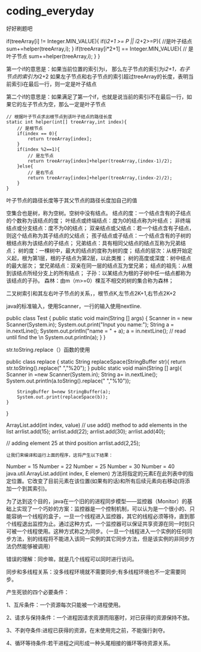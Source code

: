 # coding_everyday
好好刷题吧

if(treeArray[i] != Integer.MIN_VALUE){
    if(i*2+1 >= P || i*2+2>=P){
        //是叶子结点
        sum+=helper(treeArray,i);
    }
    if(treeArray[i*2+1] == Integer.MIN_VALUE){
        // 是叶子节点
        sum+=helper(treeArray,i);
    }
}

第一个if的意思是：如果当前位置的索引为i，
那么左子节点的索引为i*2+1，右子节点的索引为i*2+2
如果左子节点和右子节点的索引超过treeArray的长度，表明当前索引i在最后一行，则一定是叶子结点

第二个if的意思是：如果满足了第一个if，也就是说当前的索引i不在最后一行，如果它的左子节点为空，那么一定是叶子节点

    // 根据叶子节点求出根节点到该叶子结点的路径长度
    static int helper(int[] treeArray,int index){
        // 是根节点
        if(index == 0){
            return treeArray[index];
        }
        if(index %2==1){
            // 是左节点
            return treeArray[index]+helper(treeArray,(index-1)/2);
        }else{
            // 是右节点
            return treeArray[index]+helper(treeArray,(index-2)/2);
        }
    }

叶子节点的路径长度等于其父节点的路径长度加自己的值



空集合也是树，称为空树。空树中没有结点。
结点的度：一个结点含有的子结点的个数称为该结点的度；
叶结点或终端结点：度为0的结点称为叶结点；
非终端结点或分支结点：度不为0的结点；
双亲结点或父结点：若一个结点含有子结点，则这个结点称为其子结点的父结点；
孩子结点或子结点：一个结点含有的子树的根结点称为该结点的子结点；
兄弟结点：具有相同父结点的结点互称为兄弟结点；
树的度：一棵树中，最大的结点的度称为树的度；
结点的层次：从根开始定义起，根为第1层，根的子结点为第2层，以此类推；
树的高度或深度：树中结点的最大层次；
堂兄弟结点：双亲在同一层的结点互为堂兄弟；
结点的祖先：从根到该结点所经分支上的所有结点；
子孙：以某结点为根的子树中任一结点都称为该结点的子孙。
森林：由m（m>=0）棵互不相交的树的集合称为森林；

二叉树索引和其左右叶子节点的关系，，根节点K,左节点2K+1,右节点2K+2


java的标准输入，使用Scanner，一行的输入使用nextline.

public class Test {
    public static  void main(String [] args) {
        Scanner in = new Scanner(System.in);
        System.out.print("Input you name:");
        String a = in.nextLine();
        System.out.println("name = " + a);
        a = in.nextLine(); // read until find the \n
        System.out.println(a);
    }
}

str.toString.replace（）函数的使用

public class replace {
    static   String replaceSpace(StringBuffer str){
        return str.toString().replace(" ","%20");
    }
    public static void main(String [] arg){
        Scanner in =new Scanner(System.in);
        String a= in.nextLine();
        System.out.println(a.toString().replace(" ","%10"));

        StringBuffer b=new StringBuffer(a);
        System.out.print(replaceSpace(b));
    }
}

ArrayList.add(int index, value)
   // use add() method to add elements in the list
    arrlist.add(15);
    arrlist.add(22);
    arrlist.add(30);
    arrlist.add(40);

  // adding element 25 at third position
    arrlist.add(2,25);
    
    让我们来编译和运行上面的程序，这将产生以下结果：
Number = 15
Number = 22
Number = 25
Number = 30
Number = 40
java.util.ArrayList.add(int index, E elemen) 方法将指定的元素E在此列表中的指定位置。它改变了目前元素在该位置(如果有的话)和所有后续元素向右移动(将添加一个到其索引)。


为了达到这个目的，java在一个旧的的进程同步模型——监控器（Monitor）的基础上实现了一个巧妙的方案：监控器是一个控制机制，可以认为是一个很小的、只能容纳一个线程的盒子，一旦一个线程进入监控器，其它的线程必须等待，直到那个线程退出监控为止。通过这种方式，一个监控器可以保证共享资源在同一时刻只可被一个线程使用。这种方式称之为同步。（一旦一个线程进入一个实例的任何同步方法，别的线程将不能进入该同一实例的其它同步方法，但是该实例的非同步方法仍然能够被调用）


错误的理解：同步嘛，就是几个线程可以同时进行访问。 

同步和多线程关系：没多线程环境就不需要同步;有多线程环境也不一定需要同步。


产生死锁的四个必要条件：

1、互斥条件：一个资源每次只能被一个进程使用。

2、请求与保持条件：一个进程因请求资源而阻塞时，对已获得的资源保持不放。

3、不剥夺条件:进程已获得的资源，在末使用完之前，不能强行剥夺。

4、循环等待条件:若干进程之间形成一种头尾相接的循环等待资源关系。
